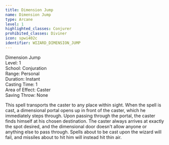 ```yaml
---
title: Dimension Jump
name: Dimension Jump
type: Arcane
level: 1
highlighted_classes: Conjurer
prohibited_classes: Diviner
icon: spwi402c
identifier: WIZARD_DIMENSION_JUMP
---
```

Dimension Jump  
Level: 1  
School: Conjuration  
Range: Personal  
Duration: Instant  
Casting Time: 1  
Area of Effect: Caster  
Saving Throw: None  
  
This spell transports the caster to any place within sight. When the spell is cast, a dimensional portal opens up in front of the caster, which he immediately steps through. Upon passing through the portal, the caster finds himself at his chosen destination. The caster always arrives at exactly the spot desired, and the dimensional door doesn't allow anyone or anything else to pass through. Spells about to be cast upon the wizard will fail, and missiles about to hit him will instead hit thin air.  
